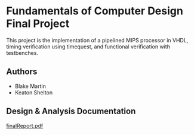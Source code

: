 # Fundamentals of Computer Design Final Project
This project is the implementation of a pipelined MIPS processor in VHDL, timing verification using timequest, and functional verification with testbenches.

## Authors
* Blake Martin
* Keaton Shelton

## Design & Analysis Documentation
[finalReport.pdf](https://github.com/mbmartin44/VHDL-MIPS-Processor-Analysis-and-Design/files/9628101/finalReport.pdf)
